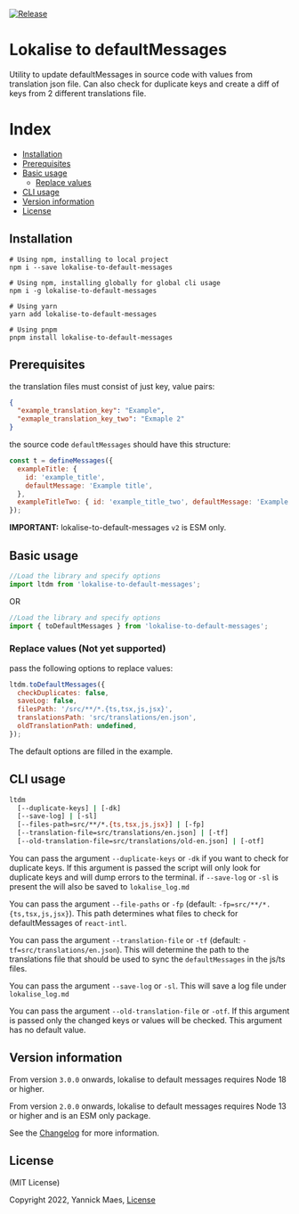 [![Release](https://github.com/yannickm95/lokalise-to-default-messages/actions/workflows/release-please.yml/badge.svg)](https://github.com/yannickm95/lokalise-to-default-messages/actions/workflows/release-please.yml)

# Lokalise to defaultMessages

Utility to update defaultMessages in source code with values from translation json file. Can also check for duplicate keys and create a diff of keys from 2 different translations file.

# Index

- [Installation](#installation)
- [Prerequisites](#prerequisites)
- [Basic usage](#basic-usage)
  - [Replace values](#replace-values-not-yet-supported)
- [CLI usage](#cli-usage)
- [Version information](#version-information)
- [License](#license)

## Installation

```shell
# Using npm, installing to local project
npm i --save lokalise-to-default-messages

# Using npm, installing globally for global cli usage
npm i -g lokalise-to-default-messages

# Using yarn
yarn add lokalise-to-default-messages

# Using pnpm
pnpm install lokalise-to-default-messages
```

## Prerequisites

the translation files must consist of just key, value pairs:

```json
{
  "example_translation_key": "Example",
  "exmaple_translation_key_two": "Exmaple 2"
}
```

the source code `defaultMessages` should have this structure:

```js
const t = defineMessages({
  exampleTitle: {
    id: 'example_title',
    defaultMessage: 'Example title',
  },
  exampleTitleTwo: { id: 'example_title_two', defaultMessage: 'Example 2' },
});
```

**IMPORTANT:** lokalise-to-default-messages `v2` is ESM only.

## Basic usage

```js
//Load the library and specify options
import ltdm from 'lokalise-to-default-messages';
```

OR

```js
//Load the library and specify options
import { toDefaultMessages } from 'lokalise-to-default-messages';
```

### Replace values (Not yet supported)

pass the following options to replace values:

```js
ltdm.toDefaultMessages({
  checkDuplicates: false,
  saveLog: false,
  filesPath: '/src/**/*.{ts,tsx,js,jsx}',
  translationsPath: 'src/translations/en.json',
  oldTranslationPath: undefined,
});
```

The default options are filled in the example.

## CLI usage

```sh
ltdm
  [--duplicate-keys] | [-dk]
  [--save-log] | [-sl]
  [--files-path=src/**/*.{ts,tsx,js,jsx}] | [-fp]
  [--translation-file=src/translations/en.json] | [-tf]
  [--old-translation-file=src/translations/old-en.json] | [-otf]
```

You can pass the argument `--duplicate-keys` or `-dk` if you want to check for duplicate keys.
If this argument is passed the script will only look for duplicate keys and will dump errors to the terminal. if `--save-log` or `-sl` is present the will also be saved to `lokalise_log.md`

You can pass the argument `--file-paths` or `-fp` (default: `-fp=src/**/*.{ts,tsx,js,jsx}`).
This path determines what files to check for defaultMessages of `react-intl`.

You can pass the argument `--translation-file` or `-tf` (default: `-tf=src/translations/en.json`).
This will determine the path to the translations file that should be used to sync
the `defaultMessages` in the js/ts files.

You can pass the argument `--save-log` or `-sl`.
This will save a log file under `lokalise_log.md`

You can pass the argument `--old-translation-file` or `-otf`.
If this argument is passed only the changed keys or values will be checked.
This argument has no default value.

## Version information

From version `3.0.0` onwards, lokalise to default messages requires Node 18 or higher.

From version `2.0.0` onwards, lokalise to default messages requires Node 13 or higher and is an ESM only package.

See the [Changelog](CHANGELOG.md) for more information.

## License

(MIT License)

Copyright 2022, Yannick Maes, [License](LICENSE)
